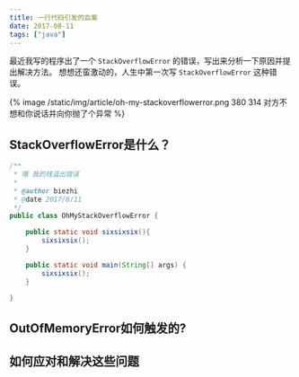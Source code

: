 ```yaml
---
title: 一行代码引发的血案
date: 2017-08-11
tags: ["java"]
---
```


最近我写的程序出了一个 `StackOverflowError` 的错误，写出来分析一下原因并提出解决方法。
想想还蛮激动的，人生中第一次写 `StackOverflowError` 这种错误。

<!-- more -->

{% image /static/img/article/oh-my-stackoverflowerror.png 380 314 对方不想和你说话并向你抛了个异常 %}

## StackOverflowError是什么？

```java
/**
 * 哦 我的栈溢出错误
 *
 * @author biezhi
 * @date 2017/8/11
 */
public class OhMyStackOverflowError {

    public static void sixsixsix(){
        sixsixsix();
    }

    public static void main(String[] args) {
        sixsixsix();
    }

}
```

## OutOfMemoryError如何触发的?

## 如何应对和解决这些问题
